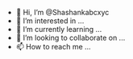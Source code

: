 - 👋 Hi, I’m @Shashankabcxyc
- 👀 I’m interested in ...
- 🌱 I’m currently learning ...
- 💞️ I’m looking to collaborate on ...
- 📫 How to reach me ...

<!---
Shashankabcxyc/Shashankabcxyc is a ✨ special ✨ repository because its `README.md` (this file) appears on your GitHub profile.
You can click the Preview link to take a look at your changes.
--->
